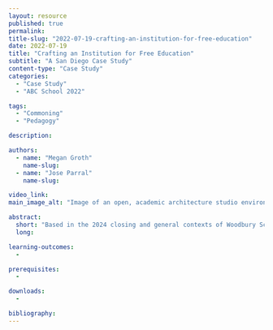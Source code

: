 ```yaml
---
layout: resource
published: true
permalink:
title-slug: "2022-07-19-crafting-an-institution-for-free-education"
date: 2022-07-19
title: "Crafting an Institution for Free Education"
subtitle: "A San Diego Case Study"
content-type: "Case Study"
categories:
  - "Case Study"
  - "ABC School 2022"

tags:
  - "Commoning"
  - "Pedagogy"

description:

authors:
  - name: "Megan Groth"
    name-slug:
  - name: "Jose Parral"
    name-slug:

video_link:
main_image_alt: "Image of an open, academic architecture studio environment during a crit with large posters on the wall and students looking toward the posters"

abstract:
  short: "​Based in the 2024 closing and general contexts of Woodbury School of Architecture in San Diego, participants will explore how different funding models can be utilized to support and grow a new institution (launching as the Center for Collaborative Design) with the goal of it ultimately offering a free (or almost free) architecture degree."
  long:

learning-outcomes:
  -

prerequisites:
  -

downloads:
  -

bibliography:
---
```

